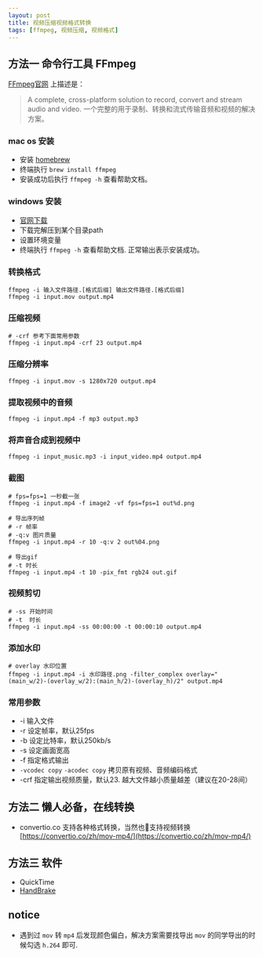 ```yaml
---
layout: post
title: 视频压缩视频格式转换
tags: [ffmpeg, 视频压缩, 视频格式]
---
```


## 方法一 命令行工具 FFmpeg 

[FFmpeg官网](https://ffmpeg.org/) 上描述是：

> A complete, cross-platform solution to record, convert and stream audio and video.
> 一个完整的用于录制、转换和流式传输音频和视频的解决方案。

### mac os 安装

* 安装 [homebrew](https://brew.sh/)
* 终端执行 `brew install ffmpeg`
* 安装成功后执行 `ffmpeg -h` 查看帮助文档。

### windows 安装

* [官网下载](https://ffmpeg.org/download.html#build-windows)
* 下载完解压到某个目录path
* 设置环境变量
* 终端执行 `ffmpeg -h` 查看帮助文档. 正常输出表示安装成功。

### 转换格式

```shell
ffmpeg -i 输入文件路径.[格式后缀] 输出文件路径.[格式后缀]
ffmpeg -i input.mov output.mp4 
```

### 压缩视频


```shell
# -crf 参考下面常用参数
ffmpeg -i input.mp4 -crf 23 output.mp4
```

### 压缩分辨率

```shell
ffmpeg -i input.mov -s 1280x720 output.mp4
```

### 提取视频中的音频

```shell
ffmpeg -i input.mp4 -f mp3 output.mp3
```

### 将声音合成到视频中

```shell
ffmpeg -i input_music.mp3 -i input_video.mp4 output.mp4
```

### 截图

```shell
# fps=fps=1 一秒截一张
ffmpeg -i input.mp4 -f image2 -vf fps=fps=1 out%d.png

# 导出序列帧
# -r 帧率
# -q:v 图片质量 
ffmpeg -i input.mp4 -r 10 -q:v 2 out%04.png

# 导出gif
# -t 时长
ffmpeg -i input.mp4 -t 10 -pix_fmt rgb24 out.gif
```

### 视频剪切

```shell
# -ss 开始时间
# -t  时长
ffmpeg -i input.mp4 -ss 00:00:00 -t 00:00:10 output.mp4 
```

### 添加水印

```shell
# overlay 水印位置
ffmpeg -i input.mp4 -i 水印路径.png -filter_complex overlay="(main_w/2)-(overlay_w/2):(main_h/2)-(overlay_h)/2" output.mp4
```

### 常用参数

* -i 输入文件 
* -r 设定帧率，默认25fps 
* -b 设定比特率，默认250kb/s
* -s 设定画面宽高
* -f 指定格式输出
* `-vcodec copy` `-acodec copy` 拷贝原有视频、音频编码格式
* -crf 指定输出视频质量，默认23. 越大文件越小质量越差（建议在20-28间）

## 方法二 懒人必备，在线转换

* convertio.co 支持各种格式转换，当然也支持视频转换 [https://convertio.co/zh/mov-mp4/](https://convertio.co/zh/mov-mp4/)


## 方法三 软件

* QuickTime
* [HandBrake](https://handbrake.fr/)






## notice

* 遇到过 `mov` 转 `mp4` 后发现颜色偏白，解决方案需要找导出 `mov` 的同学导出的时候勾选 `h.264` 即可. 






